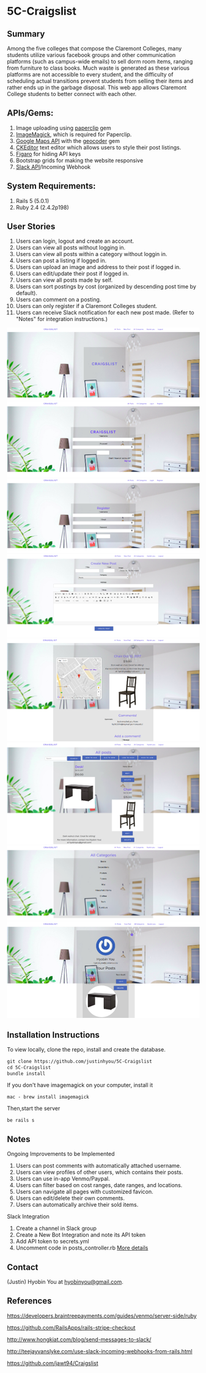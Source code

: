 5C-Craigslist
=================
Summary
-------
Among the five colleges that compose the Claremont Colleges, many students utilize various facebook groups and other communication platforms (such as campus-wide emails) to sell dorm room items, ranging from furniture to class books. Much waste is generated as these various platforms are not accessible to every student, and the difficulty of scheduling actual transitions prevent students from selling their items and rather ends up in the garbage disposal. This web app allows Claremont College students to better connect with each other.

APIs/Gems:
-------
1. Image uploading using <a href="https://github.com/thoughtbot/paperclip">paperclip</a> gem
2. <a href="https://github.com/thoughtbot/paperclip#image-processor">ImageMagick</a>, which is required for Paperclip.
3. <a href="https://developers.google.com/maps/web/">Google Maps API</a> with the <a href="https://github.com/alexreisner/geocoder"> geocoder</a> gem
4. <a href= "https://www.ckeditor.com">CKEditor</a> text editor which allows users to style their post listings.
5. <a href="https://github.com/laserlemon/figaro">Figaro</a> for hiding API keys
6. Bootstrap grids for making the website responsive
7. <a href="https://github.com/slack-ruby/slack-ruby-client">Slack API</a>/Incoming Webhook 

System Requirements:
-------
1. Rails 5 (5.0.1)
2. Ruby 2.4 (2.4.2p198)

User Stories
-------
1. Users can login, logout and create an account.
2. Users can view all posts without logging in.
3. Users can view all posts within a category without loggin in.
4. Users can post a listing if logged in.
5. Users can upload an image and address to their post if logged in.
6. Users can edit/update their post if logged in.
7. Users can view all posts made by self. 
8. Users can sort postings by cost (organized by descending post time by default).
9. Users can comment on a posting. 
10. Users can only register if a Claremont Colleges student. 
11. Users can receive Slack notification for each new post made. (Refer to "Notes" for integration instructions.)

![home](demo_images/home.png)
![login](demo_images/Login.png)
![register](demo_images/Register.png)
![newpost](demo_images/NewPost.png)
![postdetails](demo_images/PostDetails.png)
![allposts](demo_images/AllPosts.png)
![categories](demo_images/Categories.png)
![userprofile](demo_images/UserProfile.png)

Installation Instructions
-------
To view locally, clone the repo, install and create the database.
```
git clone https://github.com/justinhyou/5C-Craigslist
cd 5C-Craigslist
bundle install
```

If you don't have imagemagick on your computer, install it
```
mac - brew install imagemagick
```

Then,start the server
```
be rails s
```

Notes
-------

Ongoing Improvements to be Implemented
1. Users can post comments with automatically attached username.
2. Users can view profiles of other users, which contains their posts. 
3. Users can use in-app Venmo/Paypal.
4. Users can filter based on cost ranges, date ranges, and locations. 
5. Users can navigate all pages with customized favicon.
6. Users can edit/delete their own comments. 
7. Users can automatically archive their sold items.  

Slack Integration
1. Create a channel in Slack group
2. Create a New Bot Integration and note its API token
3. Add API token to secrets.yml
4. Uncomment code in posts_controller.rb
[More details](https://github.com/slack-ruby/slack-ruby-client)

Contact
-------
(Justin) Hyobin You at hyobinyou@gmail.com.


References 
-------
https://developers.braintreepayments.com/guides/venmo/server-side/ruby

https://github.com/RailsApps/rails-stripe-checkout

http://www.hongkiat.com/blog/send-messages-to-slack/

http://teejayvanslyke.com/use-slack-incoming-webhooks-from-rails.html

https://github.com/jawt94/Craigslist